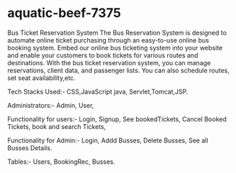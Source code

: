 # aquatic-beef-7375
Bus Ticket Reservation System
The Bus Reservation System is designed to automate online ticket purchasing through an easy-to-use online bus booking system. Embed our online bus ticketing system into your website and enable your customers to book tickets for various routes and destinations. With the bus ticket reservation system, you can manage reservations, client data, and passenger lists. You can also schedule routes, set seat availability,etc.

Tech Stacks Used:-
CSS,JavaScript
java,
Servlet,Tomcat,JSP.

Administrators:-
Admin,
User,

Functionality for users:-
Login,
Signup,
See bookedTickets,
Cancel Booked Tickets,
book and search Tickets,

Functionality for Admin:-
Login,
Addd Busses,
Delete Busses,
See all Busses Details.


Tables:-
Users,
BookingRec,
Busses.

